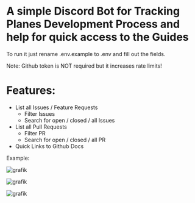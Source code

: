 # A simple Discord Bot for Tracking Planes Development Process and help for quick access to the Guides

To run it just rename .env.example to .env and fill out the fields.

Note: Github token is NOT required but it increases rate limits!

# Features:

- List all Issues / Feature Requests
    - Filter Issues
    - Search for open / closed / all Issues
- List all Pull Requests
    - Filter PR
    - Search for open / closed / all PR
- Quick Links to Github Docs

Example:

![grafik](https://github.com/Pdzly/plane-bot-boilerplate/assets/34943569/db604f4e-6e7a-444f-aedc-95ab42b91958)

![grafik](https://github.com/Pdzly/plane-bot-boilerplate/assets/34943569/d432e9f9-cd16-4239-b28a-2fa07f02538e)

![grafik](https://github.com/Pdzly/plane-bot-boilerplate/assets/34943569/62304bc6-8365-4535-9155-c62c0697c679)
